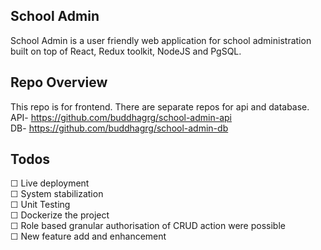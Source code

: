 ## School Admin
School Admin is a user friendly web application for school administration built on top of React, Redux toolkit, NodeJS and PgSQL.

## Repo Overview
This repo is for frontend. There are separate repos for api and database. \
API- https://github.com/buddhagrg/school-admin-api \
DB- https://github.com/buddhagrg/school-admin-db

## Todos
&#9744; Live deployment \
&#9744; System stabilization \
&#9744; Unit Testing \
&#9744; Dockerize the project \
&#9744; Role based granular authorisation of CRUD action were possible \
&#9744; New feature add and enhancement
